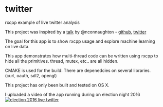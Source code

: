 # twitter
rxcpp example of live twitter analysis

This project was inspired by a [talk](https://blog.niallconnaughton.com/2016/10/25/ndc-sydney-talk/) by @nconnaughton - [github](https://github.com/NiallConnaughton/rx-realtime-twitter), [twitter](https://twitter.com/nconnaughton) 

The goal for this app is to show rxcpp usage and explore machine learning on live data.

This app demonstrates how multi-thread code can be written using rxcpp to hide all the primitives. thread, mutex, etc.. are all hidden.

CMAKE is used for the build. There are depenedcies on several libraries. (curl, oauth, sdl2, opengl)

This project has only been built and tested on OS X.

I uploaded a video of the app running during on election night 2016
[![election 2016 live twitter](https://img.youtube.com/vi/ewvW4fYE4aQ/0.jpg)](https://www.youtube.com/watch?v=ewvW4fYE4aQ)